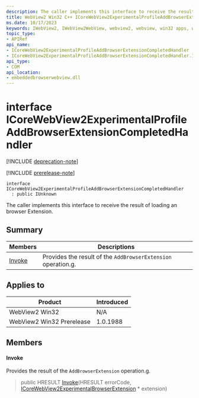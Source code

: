 ```yaml
---
description: The caller implements this interface to receive the result of loading an browser Extension.
title: WebView2 Win32 C++ ICoreWebView2ExperimentalProfileAddBrowserExtensionCompletedHandler
ms.date: 10/17/2023
keywords: IWebView2, IWebView2WebView, webview2, webview, win32 apps, win32, edge, ICoreWebView2, ICoreWebView2Controller, browser control, edge html, ICoreWebView2ExperimentalProfileAddBrowserExtensionCompletedHandler
topic_type: 
- APIRef
api_name:
- ICoreWebView2ExperimentalProfileAddBrowserExtensionCompletedHandler
- ICoreWebView2ExperimentalProfileAddBrowserExtensionCompletedHandler.Invoke
api_type:
- COM
api_location:
- embeddedbrowserwebview.dll
---
```


# interface ICoreWebView2ExperimentalProfileAddBrowserExtensionCompletedHandler

[!INCLUDE [deprecation-note](../includes/deprecation-note.md)]

[!INCLUDE [prerelease-note](../includes/prerelease-note.md)]

```
interface ICoreWebView2ExperimentalProfileAddBrowserExtensionCompletedHandler
  : public IUnknown
```

The caller implements this interface to receive the result of loading an browser Extension.

## Summary

 Members                        | Descriptions
--------------------------------|---------------------------------------------
[Invoke](#invoke) | Provides the result of the `AddBrowserExtension` operation.g.

## Applies to

Product                         | Introduced
--------------------------------|---------------------------------------------
WebView2 Win32            |    N/A
WebView2 Win32 Prerelease |    1.0.1988

## Members

#### Invoke

Provides the result of the `AddBrowserExtension` operation.g.

> public HRESULT [Invoke](#invoke)(HRESULT errorCode, [ICoreWebView2ExperimentalBrowserExtension](icorewebview2experimentalbrowserextension.md) * extension)

